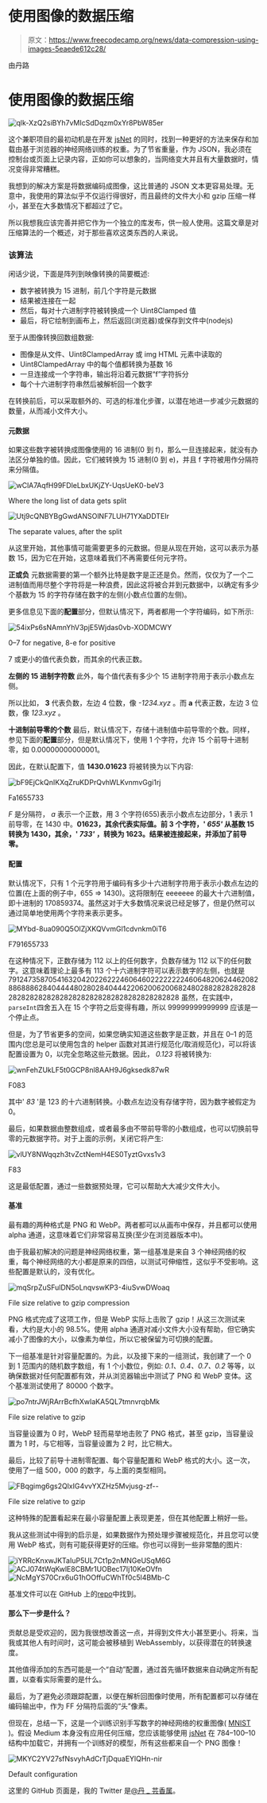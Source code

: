 # 使用图像的数据压缩

> 原文：<https://www.freecodecamp.org/news/data-compression-using-images-5eaede612c28/>

由丹路

# 使用图像的数据压缩

![qlk-XzQ2siBYh7vMIcSdDqzm0xYr8PbW85er](img/32ee54910eefc6dbbb075190f4281a1d.png)

这个兼职项目的最初动机是在开发 [jsNet](https://github.com/DanRuta/jsNet) 的同时，找到一种更好的方法来保存和加载由基于浏览器的神经网络训练的权重。为了节省重量，作为 JSON，我必须在控制台或页面上记录内容，正如你可以想象的，当网络变大并且有大量数据时，情况变得非常糟糕。

我想到的解决方案是将数据编码成图像，这比普通的 JSON 文本更容易处理。无意中，我使用的算法似乎不仅运行得很好，而且最终的文件大小和 gzip 压缩一样小，甚至在大多数情况下都超过了它。

所以我想我应该完善并把它作为一个独立的库发布，供一般人使用。这篇文章是对压缩算法的一个概述，对于那些喜欢这类东西的人来说。

### 该算法

闲话少说，下面是阵列到映像转换的简要概述:

*   数字被转换为 15 进制，前几个字符是元数据
*   结果被连接在一起
*   然后，每对十六进制字符被转换成一个 Uint8Clamped 值
*   最后，将它绘制到画布上，然后返回(浏览器)或保存到文件中(nodejs)

至于从图像转换回数组数据:

*   图像是从文件、Uint8ClampedArray 或 img HTML 元素中读取的
*   Uint8ClampedArray 中的每个值都转换为基数 16
*   一旦连接成一个字符串，输出将沿着元数据“f”字符拆分
*   每个十六进制字符串然后被解析回一个数字

在转换前后，可以采取额外的、可选的标准化步骤，以潜在地进一步减少元数据的数量，从而减小文件大小。

#### 元数据

如果这些数字被转换成图像使用的 16 进制(0 到 f)，那么一旦连接起来，就没有办法区分单独的值。因此，它们被转换为 15 进制(0 到 e)，并且 f 字符被用作分隔符来分隔值。

![wClA7AqfH99FDleLbxUKjZY-UqsUeK0-beV3](img/599f4362c411e85e0c67d16277d8fbb6.png)

Where the long list of data gets split

![Utj9cQNBYBgGwdANSOlNF7LUH71YXaDDTEIr](img/020f2d101487408a079b268a76cdc38d.png)

The separate values, after the split

从这里开始，其他事情可能需要更多的元数据。但是从现在开始，这可以表示为基数 15，因为它在开始，这意味着我们不再需要任何元字符。

**正或负**
元数据需要的第一个额外比特是数字是正还是负。然而，仅仅为了一个二进制值而用尽整个字符将是一种浪费，因此这将被合并到元数据中，以确定有多少个基数为 15 的字符存储在数字的左侧(小数点位置的左侧)。

更多信息见下面的**配置**部分，但默认情况下，两者都用一个字符编码，如下所示:

![54ixPs6sNAmnYhV3pjE5Wjdas0vb-XODMCWY](img/5cd586eb1c587424de6978a56abe5274.png)

0–7 for negative, 8-e for positive

7 或更小的值代表负数，而其余的代表正数。

**左侧的 15 进制字符数**
此外，每个值代表有多少个 15 进制字符用于表示小数点左侧。

所以比如， **3** 代表负数，左边 4 位数，像 *-1234.xyz* 。而 **a** 代表正数，左边 3 位数，像 *123.xyz* 。

**十进制前导零的个数**
最后，默认情况下，存储十进制值中前导零的个数。同样，参见下面的**配置**部分，但是默认情况下，使用 1 个字符，允许 15 个前导十进制零，如 0.00000000000001。

因此，在默认配置下，值 **1430.01623** 将被转换为以下内容:

![bF9EjCkQnIKXqZruKDPrQvhWLKvnmvGgi1rj](img/6e4edddfea01c7aec40845477f6a5ca3.png)

Fa1655733

*F* 是分隔符， *a* 表示一个正数，用 3 个字符(655)表示小数点左边部分，1 表示 1 前导零，在 1430 中。**01623，其余代表实际值。前 3 个字符，' *655'* 从基数 15 转换为 1430，其余，' *733'* ，转换为 1623。结果被连接起来，并添加了前导零。**

#### 配置

默认情况下，只有 1 个元字符用于编码有多少十六进制字符用于表示小数点左边的位置(在上面的例子中，655 => 1430)。这将限制在 eeeeeee 的最大十六进制值，即十进制的 170859374。虽然这对于大多数情况来说已经足够了，但是仍然可以通过简单地使用两个字符来表示更多。

![MYbd-8ua090Q5OlZjXKQVvmGl1cdvnkm0iT6](img/9f326e610c39a9788a528079c5c1e77c.png)

F791655733

在这种情况下，正数存储为 112 以上的任何数字，负数存储为 112 以下的任何数字。这意味着理论上最多有 113 个十六进制字符可以表示数字的左侧，也就是 791247358705416320420226222460646022222222460648206244620828868886284044448028028404442206200620068248028828282828282828282828282828282828282828282828282828 虽然，在实践中，`parseInt`四舍五入在 15 个字符之后变得有趣，所以 99999999999999 应该是一个停止点。

但是，为了节省更多的空间，如果您确实知道这些数字是正数，并且在 0–1 的范围内(您总是可以使用包含的 helper 函数对其进行规范化/取消规范化)，可以将该配置设置为 0，以完全忽略这些元数据。因此， *0.123* 将被转换为:

![wnFehZUkLF5t0GCP8nl8AAH9J6gksedk87wR](img/d3c8846fd8813ed20b3add9587bbd440.png)

F083

其中' *83* '是 123 的十六进制转换。小数点左边没有存储字符，因为数字被假定为 0。

最后，如果数据由整数组成，或者最多由不带前导零的小数组成，也可以切换前导零的元数据字符。对于上面的示例，关闭它将产生:

![vlUY8NWqqzh3tvZctNemH4ES0TyztGvxs1v3](img/66bb685b5d838bffcc658d876676bce5.png)

F83

这是最低配置，通过一些数据预处理，它可以帮助大大减少文件大小。

#### 基准

最有趣的两种格式是 PNG 和 WebP。两者都可以从画布中保存，并且都可以使用 alpha 通道，这意味着它们非常容易互换(至少在浏览器版本中)。

由于我最初解决的问题是神经网络权重，第一组基准是来自 3 个神经网络的权重，每个神经网络的大小都是原来的四倍，以测试可伸缩性，这似乎不受影响。这些配置是默认的，没有优化。

![mqSrpZuSFulDN5oLnqvswKP3-4iuSvwDWoaq](img/c7ba83cb7e5869019423548d54259045.png)

File size relative to gzip compression

PNG 格式完成了这项工作，但是 WebP 实际上击败了 gzip！从这三次测试来看，大约是大小的 98.5%。使用 alpha 通道对减小文件大小没有帮助，但它确实减小了图像的大小，以像素为单位，所以它被保留为可切换的配置。

下一组基准是针对容量配置的。为此，以及接下来的一组测试，我创建了一个 0 到 1 范围内的随机数字数组，有 1 个小数位，例如: *0.1、0.4、0.7、0.2* 等等，以确保数据对任何配置都有效，并从浏览器输出中测试了 PNG 和 WebP 变体。这个基准测试使用了 80000 个数字。

![po7ntrJWjRArrBcfhXwIaKA5QL7tmnvrqbMk](img/98e5905415ff32a0253185ed6119d6c0.png)

File size relative to gzip

当容量设置为 0 时，WebP 轻而易举地击败了 PNG 格式，甚至 gzip，当容量设置为 1 时，与它相等，当容量设置为 2 时，比它稍大。

最后，比较了前导十进制零配置、每个容量配置和 WebP 格式的大小。这一次，使用了一组 500，000 的数字，与上面的类型相同。

![FBqgimg6gs2QlxIG4vvYXZHz5Mvjusg-zf--](img/929dbc20dec6295606b32058b01e119e.png)

File size relative to gzip

这种特殊的配置看起来在最小容量配置上表现更差，但在其他配置上稍好一些。

我从这些测试中得到的启示是，如果数据作为预处理步骤被规范化，并且您可以使用 WebP 格式，则有可能获得更好的压缩。你也可以得到一些非常酷的图片:

![iYRRcKnxwJKTaIuP5UL7Ct1p2nMNGeUSqM6G](img/bf3f10656759510d59e09f66083050f3.png)![ACJ074tWqKwlE8CBMr1UOBec17Ij10KeOVfn](img/5578183e38cb981a98a7c4900bb1eb3c.png)![NcMgYS70Crx6uG1hOOffuCWhTf0c5l4BMb-C](img/4cc31574bfeee3ec46322c22a4e41710.png)

基准文件可以在 GitHub 上的[repo](https://github.com/DanRuta/IMGArrays)中找到。

#### 那么下一步是什么？

贡献总是受欢迎的，因为我很想改善这一点，并得到文件大小甚至更小。将来，当我或其他人有时间时，这可能会被移植到 WebAssembly，以获得潜在的转换速度。

其他值得添加的东西可能是一个“自动”配置，通过首先循环数据来自动确定所有配置，以查看实际需要的是什么。

最后，为了避免必须跟踪配置，以便在解析回图像时使用，所有配置都可以存储在编码输出中，作为 FF 分隔符后面的“头”像素。

但现在，总结一下，这是一个训练识别手写数字的神经网络的权重图像( [MNIST](http://yann.lecun.com/exdb/mnist/) )。假设 Medium 本身没有应用任何压缩，您应该能够使用 [jsNet](https://github.com/DanRuta/jsNet) 在 784–100–10 结构中加载它，并拥有一个训练好的模型，所有这些都来自一个 PNG 图像！

![MKYC2YV27sfNsvyhAdCrTjDquaEYlQHn-nir](img/975d98bb7878fbee4eeb4560ead38e8b.png)

Default configuration

这里的 GitHub 页面是，我的 Twitter 是[@丹 _ 芸香属](http://twitter.com/Dan_Ruta)。